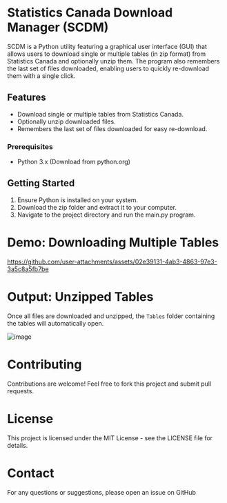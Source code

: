 # Statistics Canada Download Manager (SCDM)

SCDM is a Python utility featuring a graphical user interface (GUI) that allows users to download single or multiple tables (in zip format) from Statistics Canada and optionally unzip them. The program also remembers the last set of files downloaded, enabling users to quickly re-download them with a single click.

## Features

- Download single or multiple tables from Statistics Canada.
- Optionally unzip downloaded files.
- Remembers the last set of files downloaded for easy re-download.

### Prerequisites

- Python 3.x (Download from python.org)

## Getting Started

1. Ensure Python is installed on your system.
2. Download the zip folder and extract it to your computer.
3. Navigate to the project directory and run the main.py program.

# Demo: Downloading Multiple Tables

https://github.com/user-attachments/assets/02e39131-4ab3-4863-97e3-3a5c8a5fb7be

# Output: Unzipped Tables
Once all files are downloaded and unzipped, the `Tables` folder containing the tables will automatically open.

![image](https://github.com/user-attachments/assets/456a1f67-a388-410d-ac83-a91a69d62931)

# Contributing
Contributions are welcome! Feel free to fork this project and submit pull requests.

# License
This project is licensed under the MIT License - see the LICENSE file for details.

# Contact
For any questions or suggestions, please open an issue on GitHub